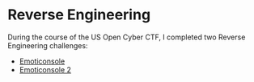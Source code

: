 # Reverse Engineering

During the course of the US Open Cyber CTF, I completed two Reverse Engineering challenges:

* [Emoticonsole](Emoticonsole/README.md)
* [Emoticonsole 2](Emoticonsole_2/README.md)
